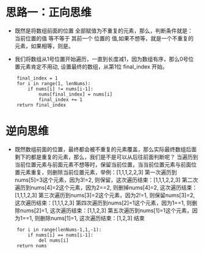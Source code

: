 # 思路一：正向思维

- 既然是将数组前面的位置 全部赋值为不重复的元素，那么，判断条件就是：
当前位置的值 等不等于 其前一个 位置的 值,如果不想等，就是一个不重复的元素，如果相等，则是。

- 我们将数组从1号位置开始遍历，一直到长度减1，因为数组有序，那么0号位置元素肯定不用动, 设置最终的数组，从第1位 final_index 开始。
```
    final_index = 1
    for i in range(1, lenNums):
        if nums[i] != nums[i-1]:
            nums[final_index] = nums[i]
            final_index += 1
    return final_index
``` 
# 逆向思维
- 既然数组前面的位置，最终都会被不重复的元素覆盖，那么实际最终数组后面剩下的都是重复的元素，那么，我们是不是可以从后往前面判断呢？
当遍历到当前位置元素与前面元素不想等时，保留当前位置，当当前位置元素与前面位置元素重复，则删除当前位置元素，举例：[1,1,1,2,2,3]
第一次遍历到nums[5]=3这个元素，因为3!=2, 则保留，这次遍历结束：[1,1,1,2,2,3]
第二次遍历到nums[4]=2这个元素，因为2==2, 则删掉nums[4]=2, 这次遍历结束：[1,1,1,2,3]
第三次遍历到nums[3]=2这个元素，因为2!=1, 则保留nums[3]=2, 这次遍历结束：[1,1,1,2,3]
第四次遍历到nums[2]=1这个元素，因为1==1, 则删除nums[2]=1, 这次遍历结束：[1,1,2,3]
第五次遍历到nums[1]=1这个元素，因为1==1, 则删除nums[1]=1, 这次遍历结束：[1,2,3]
结束
```
    for i in range(lenNums-1,1,-1):
        if nums[i] == nums[i-1]:
            del nums[i]
    return nums
```
